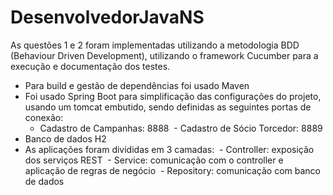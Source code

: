 # DesenvolvedorJavaNS

As questões 1 e 2 foram implementadas utilizando a metodologia BDD (Behaviour Driven Development), utilizando o framework Cucumber para a execução e documentação dos testes.

- Para build e gestão de dependências foi usado Maven
- Foi usado Spring Boot para simplificação das configurações do projeto, usando um tomcat embutido, sendo definidas as seguintes portas de conexão:
  - Cadastro de Campanhas: 8888
  - Cadastro de Sócio Torcedor: 8889
- Banco de dados H2
- As aplicações foram divididas em 3 camadas:
  - Controller: exposição dos serviços REST
  - Service: comunicação com o controller e aplicação de regras de negócio
  - Repository: comunicação com banco de dados
